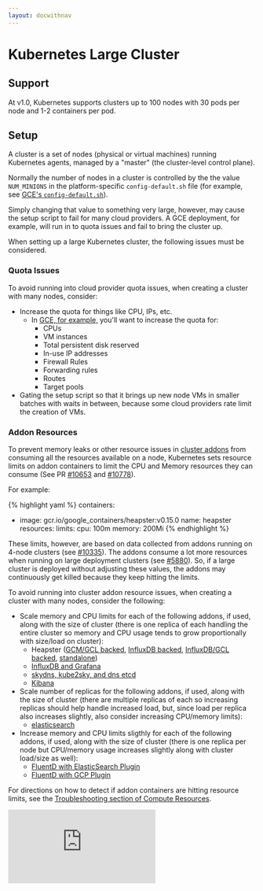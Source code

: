 ```yaml
---
layout: docwithnav
---
```

<!-- BEGIN MUNGE: UNVERSIONED_WARNING -->


<!-- END MUNGE: UNVERSIONED_WARNING -->

# Kubernetes Large Cluster

## Support

At v1.0, Kubernetes supports clusters up to 100 nodes with 30 pods per node and 1-2 containers per pod.

## Setup

A cluster is a set of nodes (physical or virtual machines) running Kubernetes agents, managed by a "master" (the cluster-level control plane).

Normally the number of nodes in a cluster is controlled by the the value `NUM_MINIONS` in the platform-specific `config-default.sh` file (for example, see [GCE's `config-default.sh`](http://releases.k8s.io/v1.0.1/cluster/gce/config-default.sh)).

Simply changing that value to something very large, however, may cause the setup script to fail for many cloud providers. A GCE deployment, for example, will run in to quota issues and fail to bring the cluster up.

When setting up a large Kubernetes cluster, the following issues must be considered.

### Quota Issues

To avoid running into cloud provider quota issues, when creating a cluster with many nodes, consider:
* Increase the quota for things like CPU, IPs, etc.
  * In [GCE, for example,](https://cloud.google.com/compute/docs/resource-quotas) you'll want to increase the quota for:
    * CPUs
    * VM instances
    * Total persistent disk reserved
    * In-use IP addresses
    * Firewall Rules
    * Forwarding rules
    * Routes
    * Target pools
* Gating the setup script so that it brings up new node VMs in smaller batches with waits in between, because some cloud providers rate limit the creation of VMs.

### Addon Resources

To prevent memory leaks or other resource issues in [cluster addons](../../cluster/addons/) from consuming all the resources available on a node, Kubernetes sets resource limits on addon containers to limit the CPU and Memory resources they can consume (See PR [#10653](https://github.com/GoogleCloudPlatform/kubernetes/pull/10653/files) and [#10778](https://github.com/GoogleCloudPlatform/kubernetes/pull/10778/files)).

For example:

{% highlight yaml %}
containers:
  - image: gcr.io/google_containers/heapster:v0.15.0
    name: heapster
    resources:
      limits:
        cpu: 100m
        memory: 200Mi
{% endhighlight %}

These limits, however, are based on data collected from addons running on 4-node clusters (see [#10335](https://github.com/GoogleCloudPlatform/kubernetes/issues/10335#issuecomment-117861225)). The addons consume a lot more resources when running on large deployment clusters (see [#5880](https://github.com/GoogleCloudPlatform/kubernetes/issues/5880#issuecomment-113984085)). So, if a large cluster is deployed without adjusting these values, the addons may continuously get killed because they keep hitting the limits.

To avoid running into cluster addon resource issues, when creating a cluster with many nodes, consider the following:
* Scale memory and CPU limits for each of the following addons, if used, along with the size of cluster (there is one replica of each handling the entire cluster so memory and CPU usage tends to grow proportionally with size/load on cluster):
  * Heapster ([GCM/GCL backed](http://releases.k8s.io/v1.0.1/cluster/addons/cluster-monitoring/google/heapster-controller.yaml), [InfluxDB backed](http://releases.k8s.io/HEAD/cluster/addons/cluster-monitoring/influxdb/heapster-controller.yaml), [InfluxDB/GCL backed](http://releases.k8s.io/HEAD/cluster/addons/cluster-monitoring/googleinfluxdb/heapster-controller-combined.yaml), [standalone](http://releases.k8s.io/HEAD/cluster/addons/cluster-monitoring/standalone/heapster-controller.yaml))
  * [InfluxDB and Grafana](http://releases.k8s.io/v1.0.1/cluster/addons/cluster-monitoring/influxdb/influxdb-grafana-controller.yaml)
  * [skydns, kube2sky, and dns etcd](http://releases.k8s.io/v1.0.1/cluster/addons/dns/skydns-rc.yaml.in)
  * [Kibana](http://releases.k8s.io/v1.0.1/cluster/addons/fluentd-elasticsearch/kibana-controller.yaml)
* Scale number of replicas for the following addons, if used, along with the size of cluster (there are multiple replicas of each so increasing replicas should help handle increased load, but, since load per replica also increases slightly, also consider increasing CPU/memory limits):
  * [elasticsearch](http://releases.k8s.io/v1.0.1/cluster/addons/fluentd-elasticsearch/es-controller.yaml)
* Increase memory and CPU limits sligthly for each of the following addons, if used, along with the size of cluster (there is one replica per node but CPU/memory usage increases slightly along with cluster load/size as well):
  * [FluentD with ElasticSearch Plugin](http://releases.k8s.io/v1.0.1/cluster/saltbase/salt/fluentd-es/fluentd-es.yaml)
  * [FluentD with GCP Plugin](http://releases.k8s.io/v1.0.1/cluster/saltbase/salt/fluentd-gcp/fluentd-gcp.yaml)

For directions on how to detect if addon containers are hitting resource limits, see the [Troubleshooting section of Compute Resources](../user-guide/compute-resources.html#troubleshooting).


<!-- BEGIN MUNGE: GENERATED_ANALYTICS -->
[![Analytics](https://kubernetes-site.appspot.com/UA-36037335-10/GitHub/docs/admin/cluster-large.md?pixel)]()
<!-- END MUNGE: GENERATED_ANALYTICS -->

